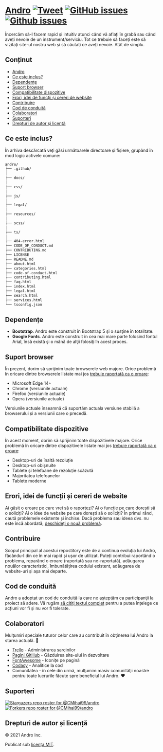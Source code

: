 # <a href="https://cmihai99.github.io/andro" target="_blank" id="andro">Andro</a> [![Tweet](https://img.shields.io/twitter/url/http/shields.io.svg?style=social)](https://twitter.com/intent/tweet?text=Find%20over%20100%20new%20and%20exciting%20websites%20at&url=http://cmihai99.github.io/andro&via=androteamfaq&hashtags=andro,webdevelopment,website,websitefinder,developers) [![GitHub issues](https://img.shields.io/github/issues/CMihai99/andro)](https://github.com/CMihai99/andro/issues) [![Github issues](https://img.shields.io/github/issues-closed/CMihai99/andro)](https://github.com/CMihai99/andro/issues?q=is%3Aissue+is%3Aclosed)

Încercăm să-l facem rapid și intuitiv atunci când vă aflați în grabă sau când aveți nevoie de un instrument/serviciu. Tot ce trebuie să faceți este să vizitați site-ul nostru web și să căutați ce aveți nevoie. Atât de simplu.

## Conținut

- [Andro](#andro)
- [Ce este inclus?](#whats-included)
- [Dependențe](#dependencies)
- [Suport browser](#browser-support)
- [Compatibilitate dispozitive](#device-compatibility)
- [Erori, idei de funcții și cereri de website](#bugs-and-requests)
- [Contribuire](#contributing)
- [Cod de conduită](#code-of-conduct)
- [Colaboratori](#contributors)
- [Suporteri](#supporters)
- [Drepturi de autor și licență](#copyright-and-license)

<a id="whats-included"><h2>Ce este inclus?</h2></a>

În arhiva descărcată veți găsi următoarele directoare și fișiere, grupând în mod logic activele comune:

```sh
andro/
├── .github/
│
├── docs/
│
├── css/
│
├── js/
│
├── legal/
│
├── resources/
│
├── scss/
│
├── ts/
│
├── 404-error.html
├── CODE_OF_CONDUCT.md
├── CONTRIBUTING.md
├── LICENSE
├── README.md
├── about.html
├── categories.html
├── code-of-conduct.html
├── contributing.html
├── faq.html
├── index.html
├── legal.html
├── search.html
├── services.html
└── tsconfig.json
```

<a id="dependencies"><h2>Dependențe</h2></a>

- **Bootstrap**. Andro este construit în Bootstrap 5 şi o susţine în totalitate.
- **Google Fonts**. Andro este construit în cea mai mare parte folosind fontul Arial, însă există şi o mână de alţii folosiţi în acest proces.

<a id="browser-support"><h2>Suport browser</h2></a>

În prezent, dorim să sprijinim toate browserele web majore. Orice problemă în oricare dintre browserele listate mai jos <a href="https://github.com/CMihai99/andro/issues/new?assignees=&labels=bug&template=bug_report.md&title=%5BBug%5D" target="_blank">trebuie raportată ca o eroare</a>:

- Microsoft Edge 14+
- Chrome (versiunile actuale)
- Firefox (versiunile actuale)
- Opera (versiunile actuale)

Versiunile actuale înseamnă că suportăm actuala versiune stabilă a browserului și a versiunii care o precedă.

<a id="device-compatibility"><h2>Compatibilitate dispozitive</h2></a>

În acest moment, dorim să sprijinim toate dispozitivele majore. Orice problemă în oricare dintre dispozitivele listate mai jos <a href="https://github.com/CMihai99/andro/issues/new?assignees=&labels=bug&template=bug_report.md&title=%5BBug%5D" target="_blank">trebuie raportată ca o eroare</a>:

- Desktop-uri de înaltă rezoluție
- Desktop-uri obișnuite
- Tablete și telefoane de rezoluție scăzută
- Majoritatea telefoanelor
- Tablete moderne

<a id="bugs-and-requests"><h2>Erori, idei de funcții și cereri de website</h2></a>

Ai găsit o eroare pe care vrei să o raportezi? Ai o funcție pe care dorești să o soliciți? Ai o idee de website pe care dorești să o soliciți? În primul rând, caută problemele existente și închise. Dacă problema sau ideea dvs. nu este încă abordată, [deschideți o nouă problemă](https://github.com/CMihai99/andro/issues/new/choose).

<a id="contributing"><h2>Contribuire</h2></a>

Scopul principal al acestui repostitory este de a continua evoluția lui Andro, făcându-l din ce în mai rapid și ușor de utilizat. Puteți contribui raportând o problema, reparând o eroare (raportată sau ne-raportată), adăugarea nouălor caracteristici, îmbunătățirea codului existent, adăugarea de website-uri și așa mai departe.

<a id="code-of-conduct"><h2>Cod de conduită</h2></a>

Andro a adoptat un cod de conduită la care ne aşteptăm ca participanţii la proiect să adere. Vă rugăm [să citiți textul complet](https://cmihai99.github.io/andro/code-of-conduct.html) pentru a putea înțelege ce acțiuni vor fi și nu vor fi tolerate.

<a id="contributors"><h2>Colaboratori</h2></a>

Mulţumiri speciale tuturor celor care au contribuit în obţinerea lui Andro la starea actuală. 👏

- [Trello](https://www.trello.com/) - Administrarea sarcinilor
- [Pagini GitHub](https://pages.github.com/) - Găzduirea site-ului in dezvoltare
- [FontAwesome](https://www.fontawesome.com/) - Iconițe pe pagină
- [Codacy](https://www.codacy.com/) - Analitice la cod
- Comunitatea - în cele din urmă, mulţumim masiv comunităţii noastre pentru toate lucrurile făcute spre beneficiul lui Andro. ♥

<a id="supporters"><h2>Suporteri</h2></a>

[![Stargazers repo roster for @CMihai99/andro](https://reporoster.com/stars/CMihai99/andro)](https://github.com/CMihai99/andro/stargazers) [![Forkers repo roster for @CMihai99/andro](https://reporoster.com/forks/CMihai99/andro)](https://github.com/CMihai99/andro/network/members)

<a id="copyright-and-license"><h2>Drepturi de autor și licență</h2></a>

© 2021 Andro Inc.

Publicat sub [licența MIT](LICENSE).

